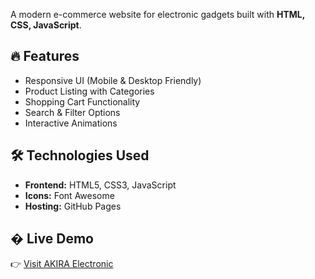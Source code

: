 A modern e-commerce website for electronic gadgets built with **HTML, CSS, JavaScript**.  

## 🔥 Features  
- Responsive UI (Mobile & Desktop Friendly)  
- Product Listing with Categories  
- Shopping Cart Functionality  
- Search & Filter Options  
- Interactive Animations  

## 🛠️ Technologies Used  
- **Frontend:** HTML5, CSS3, JavaScript  
- **Icons:** Font Awesome  
- **Hosting:** GitHub Pages  

## � Live Demo  
👉 [Visit AKIRA Electronic](https://amdadislam01.github.io/AKIRA-Electronic/)  
